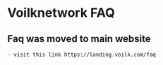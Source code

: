 <span id="disable_router_nav_history_direction_check"></span>
# Voilknetwork FAQ

## <span id="Table_of_Contents">Faq was moved to main website</span>
    - visit this link https://landing.voilk.com/faq

